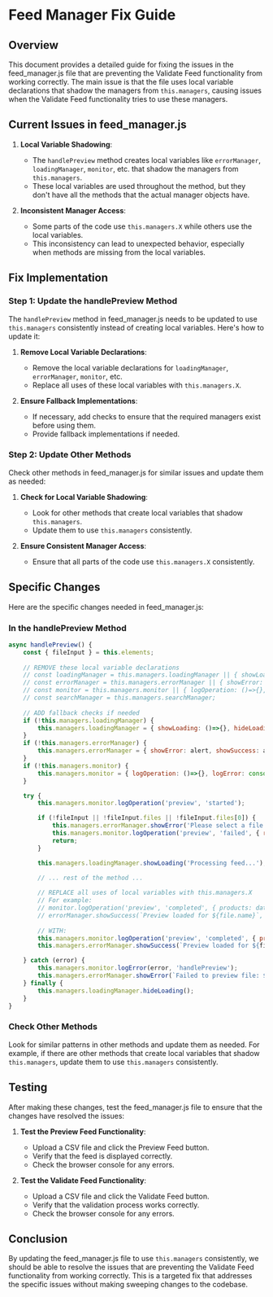 # Feed Manager Fix Guide

## Overview

This document provides a detailed guide for fixing the issues in the feed_manager.js file that are preventing the Validate Feed functionality from working correctly. The main issue is that the file uses local variable declarations that shadow the managers from `this.managers`, causing issues when the Validate Feed functionality tries to use these managers.

## Current Issues in feed_manager.js

1. **Local Variable Shadowing**:
   - The `handlePreview` method creates local variables like `errorManager`, `loadingManager`, `monitor`, etc. that shadow the managers from `this.managers`.
   - These local variables are used throughout the method, but they don't have all the methods that the actual manager objects have.

2. **Inconsistent Manager Access**:
   - Some parts of the code use `this.managers.X` while others use the local variables.
   - This inconsistency can lead to unexpected behavior, especially when methods are missing from the local variables.

## Fix Implementation

### Step 1: Update the handlePreview Method

The `handlePreview` method in feed_manager.js needs to be updated to use `this.managers` consistently instead of creating local variables. Here's how to update it:

1. **Remove Local Variable Declarations**:
   - Remove the local variable declarations for `loadingManager`, `errorManager`, `monitor`, etc.
   - Replace all uses of these local variables with `this.managers.X`.

2. **Ensure Fallback Implementations**:
   - If necessary, add checks to ensure that the required managers exist before using them.
   - Provide fallback implementations if needed.

### Step 2: Update Other Methods

Check other methods in feed_manager.js for similar issues and update them as needed:

1. **Check for Local Variable Shadowing**:
   - Look for other methods that create local variables that shadow `this.managers`.
   - Update them to use `this.managers` consistently.

2. **Ensure Consistent Manager Access**:
   - Ensure that all parts of the code use `this.managers.X` consistently.

## Specific Changes

Here are the specific changes needed in feed_manager.js:

### In the handlePreview Method

```javascript
async handlePreview() {
    const { fileInput } = this.elements;
    
    // REMOVE these local variable declarations
    // const loadingManager = this.managers.loadingManager || { showLoading: ()=>{}, hideLoading: ()=>{} };
    // const errorManager = this.managers.errorManager || { showError: alert, showSuccess: alert };
    // const monitor = this.managers.monitor || { logOperation: ()=>{}, logError: console.error };
    // const searchManager = this.managers.searchManager;
    
    // ADD fallback checks if needed
    if (!this.managers.loadingManager) {
        this.managers.loadingManager = { showLoading: ()=>{}, hideLoading: ()=>{} };
    }
    if (!this.managers.errorManager) {
        this.managers.errorManager = { showError: alert, showSuccess: alert, showWarning: alert };
    }
    if (!this.managers.monitor) {
        this.managers.monitor = { logOperation: ()=>{}, logError: console.error };
    }

    try {
        this.managers.monitor.logOperation('preview', 'started');

        if (!fileInput || !fileInput.files || !fileInput.files[0]) {
            this.managers.errorManager.showError('Please select a file first');
            this.managers.monitor.logOperation('preview', 'failed', { reason: 'no_file' });
            return;
        }

        this.managers.loadingManager.showLoading('Processing feed...');

        // ... rest of the method ...
        
        // REPLACE all uses of local variables with this.managers.X
        // For example:
        // monitor.logOperation('preview', 'completed', { products: data.length, fileName: file.name });
        // errorManager.showSuccess(`Preview loaded for ${file.name}`, 2000);
        
        // WITH:
        this.managers.monitor.logOperation('preview', 'completed', { products: data.length, fileName: file.name });
        this.managers.errorManager.showSuccess(`Preview loaded for ${file.name}`, 2000);

    } catch (error) {
        this.managers.monitor.logError(error, 'handlePreview');
        this.managers.errorManager.showError(`Failed to preview file: ${error.message}. Please check the format.`);
    } finally {
        this.managers.loadingManager.hideLoading();
    }
}
```

### Check Other Methods

Look for similar patterns in other methods and update them as needed. For example, if there are other methods that create local variables that shadow `this.managers`, update them to use `this.managers` consistently.

## Testing

After making these changes, test the feed_manager.js file to ensure that the changes have resolved the issues:

1. **Test the Preview Feed Functionality**:
   - Upload a CSV file and click the Preview Feed button.
   - Verify that the feed is displayed correctly.
   - Check the browser console for any errors.

2. **Test the Validate Feed Functionality**:
   - Upload a CSV file and click the Validate Feed button.
   - Verify that the validation process works correctly.
   - Check the browser console for any errors.

## Conclusion

By updating the feed_manager.js file to use `this.managers` consistently, we should be able to resolve the issues that are preventing the Validate Feed functionality from working correctly. This is a targeted fix that addresses the specific issues without making sweeping changes to the codebase.